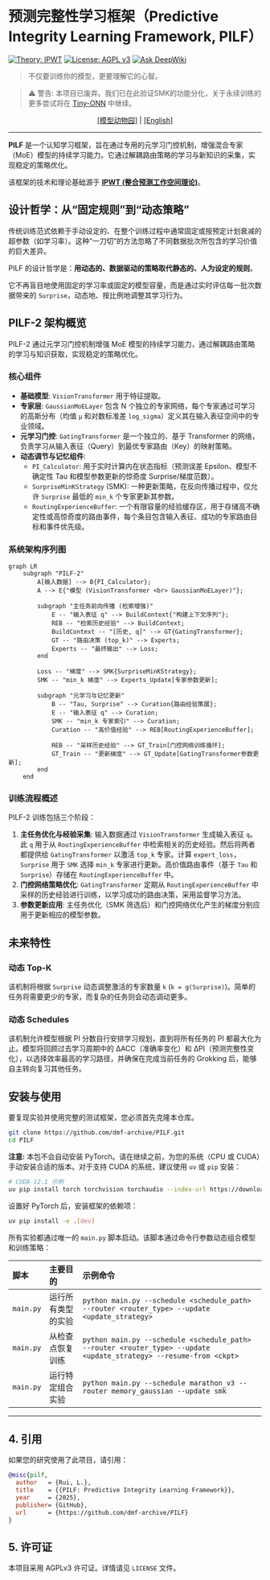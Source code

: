# 预测完整性学习框架（Predictive Integrity Learning Framework, PILF）

[![Theory: IPWT](https://img.shields.io/badge/Theory-IPWT-blue)](https://github.com/dmf-archive/IPWT)
[![License: AGPL v3](https://img.shields.io/badge/License-AGPL_v3-blue.svg)](https://www.gnu.org/licenses/agpl-3.0)
[![Ask DeepWiki](https://deepwiki.com/badge.svg)](https://deepwiki.com/dmf-archive/PILF)

> 不仅要训练你的模型，更要理解它的心智。

> ⚠️ 警告: 本项目已废弃。我们已在此验证SMK的功能分化，关于永续训练的更多尝试将在 [Tiny-ONN](https://github.com/dmf-archive/Tiny-ONN) 中继续。

<p align="center">
    <a href="zoo_zh.md">[模型动物园]</a> | <a href="./readme.md">[English]</a>
</p>

---

**PILF** 是一个认知学习框架，旨在通过专用的元学习门控机制，增强混合专家（MoE）模型的持续学习能力。它通过解耦路由策略的学习与新知识的采集，实现稳定的策略优化。

该框架的技术和理论基础源于 **[IPWT (整合预测工作空间理论)](https://github.com/dmf-archive/IPWT)**。

## 设计哲学：从“固定规则”到“动态策略”

传统训练范式依赖于手动设定的、在整个训练过程中通常固定或按预定计划衰减的超参数（如学习率）。这种“一刀切”的方法忽略了不同数据批次所包含的学习价值的巨大差异。

PILF 的设计哲学是：**用动态的、数据驱动的策略取代静态的、人为设定的规则**。

它不再盲目地使用固定的学习率或固定的模型容量，而是通过实时评估每一批次数据带来的 `Surprise`，动态地、按比例地调整其学习行为。

## PILF-2 架构概览

PILF-2 通过元学习门控机制增强 MoE 模型的持续学习能力，通过解耦路由策略的学习与知识获取，实现稳定的策略优化。

### 核心组件

- **基础模型**: `VisionTransformer` 用于特征提取。
- **专家层**: `GaussianMoELayer` 包含 N 个独立的专家网络，每个专家通过可学习的高斯分布（均值 `μ` 和对数标准差 `log_sigma`）定义其在输入表征空间中的专业领域。
- **元学习门控**: `GatingTransformer` 是一个独立的、基于 Transformer 的网络，负责学习从输入表征（Query）到最优专家路由（Key）的映射策略。
- **动态调节与记忆组件**:
  - `PI_Calculator`: 用于实时计算内在状态指标（预测误差 Epsilon、模型不确定性 Tau 和模型参数更新的惊奇度 Surprise/梯度范数）。
  - `SurpriseMinKStrategy` (SMK): 一种更新策略，在反向传播过程中，仅允许 `Surprise` 最低的 `min_k` 个专家更新其参数。
  - `RoutingExperienceBuffer`: 一个有限容量的经验缓存区，用于存储高不确定性或高惊奇度的路由事件，每个条目包含输入表征、成功的专家路由目标和事件优先级。

### 系统架构序列图

```mermaid
graph LR
    subgraph "PILF-2"
        A[输入数据] --> B{PI_Calculator};
        A --> E{"模型 (VisionTransformer <br> GaussianMoELayer)"};

        subgraph "主任务前向传播 (检索增强)"
            E -- "输入表征 q" --> BuildContext{"构建上下文序列"};
            REB -- "检索历史经验" --> BuildContext;
            BuildContext -- "[历史, q]" --> GT{GatingTransformer};
            GT -- "路由决策 (top_k)" --> Experts;
            Experts -- "最终输出" --> Loss;
        end

        Loss -- "梯度" --> SMK{SurpriseMinKStrategy};
        SMK -- "min_k 梯度" --> Experts_Update[专家参数更新];

        subgraph "元学习与记忆更新"
            B -- "Tau, Surprise" --> Curation{路由经验策展};
            E -- "输入表征 q" --> Curation;
            SMK -- "min_k 专家索引" --> Curation;
            Curation -- "高价值经验" --> REB[RoutingExperienceBuffer];

            REB -- "采样历史经验" --> GT_Train[门控网络训练循环];
            GT_Train -- "更新梯度" --> GT_Update[GatingTransformer参数更新];
        end
    end
```

### 训练流程概述

PILF-2 训练包括三个阶段：

1. **主任务优化与经验采集**: 输入数据通过 `VisionTransformer` 生成输入表征 `q`。此 `q` 用于从 `RoutingExperienceBuffer` 中检索相关的历史经验。然后将两者都提供给 `GatingTransformer` 以激活 `top_k` 专家。计算 `expert_loss`，`Surprise` 用于 `SMK` 选择 `min_k` 专家进行更新。高价值路由事件（基于 `Tau` 和 `Surprise`）存储在 `RoutingExperienceBuffer` 中。
2. **门控网络策略优化**: `GatingTransformer` 定期从 `RoutingExperienceBuffer` 中采样的历史经验进行训练，以学习成功的路由决策，采用监督学习方法。
3. **参数更新应用**: 主任务优化（SMK 筛选后）和门控网络优化产生的梯度分别应用于更新相应的模型参数。

## 未来特性

### 动态 Top-K

该机制将根据 `Surprise` 动态调整激活的专家数量 `k` (`k = g(Surprise)`)。简单的任务将需要更少的专家，而复杂的任务则会动态调动更多。

### 动态 Schedules

该机制允许模型根据 PI 分数自行安排学习规划，直到将所有任务的 PI 都最大化为止。模型将回顾过去学习周期中的 ΔACC（准确率变化）和 ΔPI（预测完整性变化），以选择效率最高的学习路径，并确保在完成当前任务的 Grokking 后，能够自主转向复习其他任务。

## 安装与使用

要复现实验并使用完整的测试框架，您必须首先克隆本仓库。

```bash
git clone https://github.com/dmf-archive/PILF.git
cd PILF
```

**注意:** 本包不会自动安装 PyTorch。请在继续之前，为您的系统（CPU 或 CUDA）手动安装合适的版本。对于支持 CUDA 的系统，建议使用 `uv` 或 `pip` 安装：

```bash
# CUDA 12.1 示例
uv pip install torch torchvision torchaudio --index-url https://download.pytorch.org/whl/cu121
```

设置好 PyTorch 后，安装框架的依赖项：

```bash
uv pip install -e .[dev]
```

所有实验都通过唯一的 `main.py` 脚本启动。该脚本通过命令行参数动态组合模型和训练策略：

| 脚本      | 主要目的           | 示例命令                                                                                                                              |
| :-------- | :----------------- | :------------------------------------------------------------------------------------------------------------------------------------ |
| `main.py` | 运行所有类型的实验 | `python main.py --schedule <schedule_path> --router <router_type> --update <update_strategy>`                      |
| `main.py` | 从检查点恢复训练   | `python main.py --schedule <schedule_path> --router <router_type> --update <update_strategy> --resume-from <ckpt>` |
| `main.py` | 运行特定组合实验   | `python main.py --schedule marathon_v3 --router memory_gaussian --update smk`  |

---

## 4. 引用

如果您的研究使用了此项目，请引用：

```bibtex
@misc{pilf,
  author   = {Rui, L.},
  title    = {{PILF: Predictive Integrity Learning Framework}},
  year     = {2025},
  publisher= {GitHub},
  url      = {https://github.com/dmf-archive/PILF}
}
```

## 5. 许可证

本项目采用 AGPLv3 许可证。详情请见 `LICENSE` 文件。
